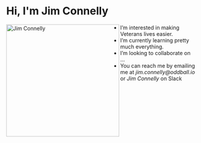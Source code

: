 # Hi, I'm Jim Connelly

<picture align="left">
 <source media="(prefers-color-scheme: dark)" srcset="https://github.com/jimcconnelly/jimcconnelly/assets/145713877/ff5c0b04-7108-444a-ab16-b7fc4dbd0639" width="300" height="300" align="left">
 <source media="(prefers-color-scheme: light)" srcset="https://github.com/jimcconnelly/jimcconnelly/assets/145713877/ff5c0b04-7108-444a-ab16-b7fc4dbd0639" width="300" height="300" align="left">
 <img alt="Jim Connelly" src="https://github.com/jimcconnelly/jimcconnelly/assets/145713877/ff5c0b04-7108-444a-ab16-b7fc4dbd0639" width="300" height="300" align="left">
</picture>


- I’m interested in making Veterans lives easier.
- I’m currently learning pretty much everything.
- I’m looking to collaborate on ...
- You can reach me by emailing me at _jim.connelly@oddball.io_ or _Jim Connelly_ on Slack



<!---
jimcconnelly/jimcconnelly is a ✨ special ✨ repository because its `README.md` (this file) appears on your GitHub profile.
You can click the Preview link to take a look at your changes.
--->

